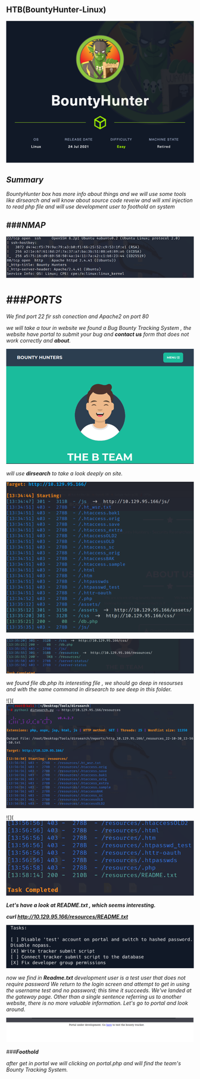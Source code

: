 
HTB(BountyHunter-Linux)
-----------------------

![](/Assets/HTB/BountyHunter/assets/BountyHunter.png)

_**Summary**_ 
-------------
_BountyHunter box has more info about things and we will use some tools like dirsearch and will know about source code reveiw and will xml injection to read php file and will use development user to foothold on system_


###_**NMAP**_
-------------

![](/Assets/HTB/BountyHunter/assets/nmap1.png)

###_**PORTS**_
==============
_We find port 22 fir ssh conection and Apache2 on port 80_ 

_we will take a tour in website we found a Bug Bounty Tracking System , the website have portal to submit your bug and **contact us** form that does not work correctly and **about**._

![](/Assets/HTB/BountyHunter/assets/web.png)


_will use **dirsearch** to take a look deeply on site._

![](/Assets/HTB/BountyHunter/assets/dirsearch.png)


![](/Assets/HTB/BountyHunter/assets/dirsearch1.png)

_we found file db.php its interesting file , we should go deep in resourses and with the same command in dirsearch to see deep in this folder._

![](![](/Assets/HTB/BountyHunter/assets/dirsearch2.png)


![](![](/Assets/HTB/BountyHunter/assets/dirsearch3.png)


_**Let's have a look at README.txt , which seems interesting.**_

_**curl http://10.129.95.166/resources/README.txt**_

![](/Assets/HTB/BountyHunter/assets/readme.png)


_now we find in **Readme.txt** development user is a test user that does not require password We return to the login
screen and attempt to get in using the username test and no password; this time it succeeds. We've landed
at the gateway page. Other than a single sentence referring us to another website, there is no more
valuable information. Let's go to portal and look around._


![](/Assets/HTB/BountyHunter/assets/portal.png)


###_**Foothold**_

_after get in portal we will clicking on portal.php and will find the team's Bounty Tracking System._











